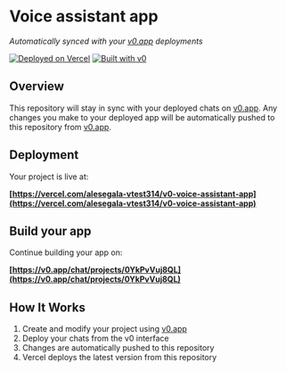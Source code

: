 # Voice assistant app

*Automatically synced with your [v0.app](https://v0.app) deployments*

[![Deployed on Vercel](https://img.shields.io/badge/Deployed%20on-Vercel-black?style=for-the-badge&logo=vercel)](https://vercel.com/alesegala-vtest314/v0-voice-assistant-app)
[![Built with v0](https://img.shields.io/badge/Built%20with-v0.app-black?style=for-the-badge)](https://v0.app/chat/projects/0YkPvVuj8QL)

## Overview

This repository will stay in sync with your deployed chats on [v0.app](https://v0.app).
Any changes you make to your deployed app will be automatically pushed to this repository from [v0.app](https://v0.app).

## Deployment

Your project is live at:

**[https://vercel.com/alesegala-vtest314/v0-voice-assistant-app](https://vercel.com/alesegala-vtest314/v0-voice-assistant-app)**

## Build your app

Continue building your app on:

**[https://v0.app/chat/projects/0YkPvVuj8QL](https://v0.app/chat/projects/0YkPvVuj8QL)**

## How It Works

1. Create and modify your project using [v0.app](https://v0.app)
2. Deploy your chats from the v0 interface
3. Changes are automatically pushed to this repository
4. Vercel deploys the latest version from this repository